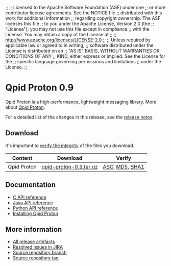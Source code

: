 ;;
;; Licensed to the Apache Software Foundation (ASF) under one
;; or more contributor license agreements.  See the NOTICE file
;; distributed with this work for additional information
;; regarding copyright ownership.  The ASF licenses this file
;; to you under the Apache License, Version 2.0 (the
;; "License"); you may not use this file except in compliance
;; with the License.  You may obtain a copy of the License at
;; 
;;   http://www.apache.org/licenses/LICENSE-2.0
;; 
;; Unless required by applicable law or agreed to in writing,
;; software distributed under the License is distributed on an
;; "AS IS" BASIS, WITHOUT WARRANTIES OR CONDITIONS OF ANY
;; KIND, either express or implied.  See the License for the
;; specific language governing permissions and limitations
;; under the License.
;;

<script type="text/javascript">
  _deferredFunctions.push(function() {
      if ("0.9" === "{{current_proton_release}}") {
          _modifyCurrentReleaseLinks();
      }
  });
</script>

# Qpid Proton 0.9

Qpid Proton is a high-performance, lightweight messaging library. More
about [Qpid Proton]({{site_url}}/proton/index.html).

For a detailed list of the changes in this release, see the [release
notes](release-notes.html).

## Download

It's important to [verify the
integrity]({{site_url}}/download.html#verify-what-you-download) of the
files you download.

| Content | Download | Verify |
| ------- | -------- | ------ |
| Qpid Proton | [qpid-proton-0.9.tar.gz](http://archive.apache.org/dist/qpid/proton/0.9/qpid-proton-0.9.tar.gz) | [ASC](http://archive.apache.org/dist/qpid/proton/0.9/qpid-proton-0.9.tar.gz.asc), [MD5](http://archive.apache.org/dist/qpid/proton/0.9/qpid-proton-0.9.tar.gz.md5), [SHA1](http://archive.apache.org/dist/qpid/proton/0.9/qpid-proton-0.9.tar.gz.sha) |

## Documentation

<div class="two-column" markdown="1">

 - [C API reference](proton/c/api/files.html)
 - [Java API reference](proton/java/api/index.html)
 - [Python API reference](proton/python/api/index.html)
 - [Installing Qpid Proton](https://git-wip-us.apache.org/repos/asf?p=qpid-proton.git;a=blob_plain;f=README;hb=0.9)

</div>

## More information

 - [All release artefacts](http://archive.apache.org/dist/qpid/proton/0.9)
 - [Resolved issues in JIRA](https://issues.apache.org/jira/issues/?jql=project+%3D+PROTON+AND+fixVersion+%3D+%270.9%27+ORDER+BY+priority+DESC)
 - [Source repository branch](https://git-wip-us.apache.org/repos/asf?p=qpid-proton.git;a=tree;hb=0.9)
 - [Source repository tag](https://git-wip-us.apache.org/repos/asf?p=qpid-proton.git;a=tag;h=0.9)